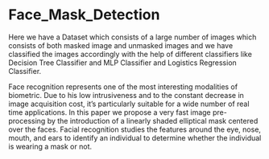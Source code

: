 # Face_Mask_Detection

Here we have a Dataset which consists of a large number of images which consists of both masked image and unmasked images and we have classified the images accordingly with the help of different classifiers like Decision Tree Classifier and MLP Classifier and Logistics Regression Classifier.


Face recognition represents one of the most interesting modalities of biometric. Due to his low intrusiveness and to the constant decrease in image acquisition cost, it’s particularly suitable for a wide number of real time applications. In this paper we propose a very fast image pre-processing by the introduction of a linearly shaded elliptical mask centered over the faces. Facial recognition studies the features around the eye, nose, mouth, and ears to identify an individual to determine whether the individual is wearing a mask or not.
